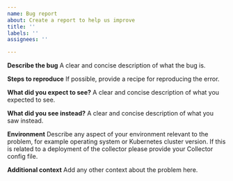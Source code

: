 ```yaml
---
name: Bug report
about: Create a report to help us improve
title: ''
labels: ''
assignees: ''

---
```

<!-- Thank you for contributing. We're providing support via GitHub on a best effort basis. Please also open a case at https://support.servicenow.com if you are a ServiceNow customer. -->

**Describe the bug**
A clear and concise description of what the bug is.

**Steps to reproduce**
If possible, provide a recipe for reproducing the error.

**What did you expect to see?**
A clear and concise description of what you expected to see.

**What did you see instead?**
A clear and concise description of what you saw instead.

**Environment**
Describe any aspect of your environment relevant to the problem, 
for example operating system or Kubernetes cluster version.
If this is related to a deployment of the collector please
provide your Collector config file. 

**Additional context**
Add any other context about the problem here.